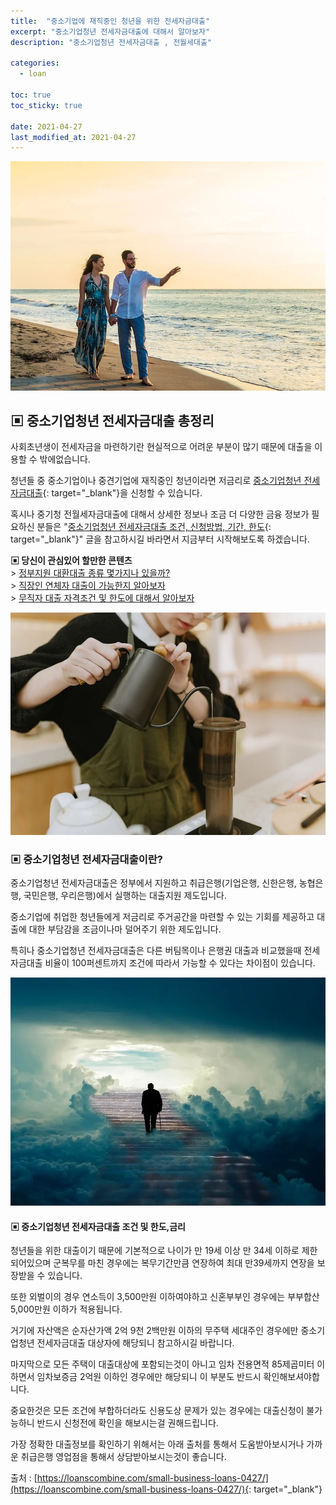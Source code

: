 ```yaml
---
title:  "중소기업에 재직중인 청년을 위한 전세자금대출"
excerpt: "중소기업청년 전세자금대출에 대해서 알아보자"
description: "중소기업청년 전세자금대출 , 전월세대출"

categories:
  - loan

toc: true
toc_sticky: true
 
date: 2021-04-27
last_modified_at: 2021-04-27
---
```

<p style="text-align: center;"><img src="/assets/images/posting_img/21-04-27/1.jpg" title="중소기업에 재직중인 청년을 위한 전세자금대출" alt="중소기업청년 전세자금대출 이미지"></p>

## ▣ 중소기업청년 전세자금대출 총정리  
사회초년생이 전세자금을 마련하기란 현실적으로 어려운 부분이 많기 때문에 대출을 이용할 수 밖에없습니다.

청년들 중 중소기업이나 중견기업에 재직중인 청년이라면 저금리로 [중소기업청년 전세자금대출](https://loanscombine.com/small-business-loans-0427/){: target="_blank"}을 신청할 수 있습니다.

혹시나 중기청 전월세자금대출에 대해서 상세한 정보나 조금 더 다양한 금융 정보가 필요하신 분들은 "[중소기업청년 전세자금대출 조건, 신청방법, 기간, 한도](https://loanscombine.com/small-business-loans-0427/){: target="_blank"}" 글을 참고하시길 바라면서 지금부터 시작해보도록 하겠습니다.

**▣ 당신이 관심있어 할만한 콘텐츠**  
\> [정부지원 대환대출 종류 몇가지나 있을까?](https://loan-information.github.io/loan/5/)  
\> [직장인 연체자 대출이 가능한지 알아보자](https://loan-information.github.io/loan/9/)  
\> [무직자 대출 자격조건 및 한도에 대해서 알아보자](https://loan-information.github.io/loan/13/)

<p style="text-align: center;"><img src="/assets/images/posting_img/21-04-27/2.jpg" title="중소기업에 재직중인 청년을 위한 전세자금대출 2" alt="중소기업에 재직중인 청년을 위한 전세자금대출 이미지"></p>

### ▣ 중소기업청년 전세자금대출이란?  
중소기업청년 전세자금대출은 정부에서 지원하고 취급은행(기업은행, 신한은행, 농협은행, 국민은행, 우리은행)에서 실행하는 대출지원 제도입니다.

중소기업에 취업한 청년들에게 저금리로 주거공간을 마련할 수 있는 기회를 제공하고 대출에 대한 부담감을 조금이나마 덜어주기 위한 제도입니다.

특히나 중소기업청년 전세자금대출은 다른 버팀목이나 은행권 대출과 비교했을때 전세자금대출 비율이 100퍼센트까지 조건에 따라서 가능할 수 있다는 차이점이 있습니다.

<p style="text-align: center;"><img src="/assets/images/posting_img/21-04-27/3.jpg" title="중소기업에 재직중인 청년을 위한 전세자금대출 3" alt="중소기업에 재직중인 청년을 위한 전세자금대출 이미지 2"></p>

#### ▣ 중소기업청년 전세자금대출 조건 및 한도,금리  
청년들을 위한 대출이기 때문에 기본적으로 나이가 만 19세 이상 만 34세 이하로 제한되어있으며 군복무를 마친 경우에는 복무기간만큼 연장하여 최대 만39세까지 연장을 보장받을 수 있습니다.

또한 외벌이의 경우 연소득이 3,500만원 이하여야하고 신혼부부인 경우에는 부부합산 5,000만원 이하가 적용됩니다.

거기에 자산액은 순자산가액 2억 9천 2백만원 이하의 무주택 세대주인 경우에만 중소기업청년 전세자금대출 대상자에 해당되니 참고하시길 바랍니다.

마지막으로 모든 주택이 대출대상에 포함되는것이 아니고 임차 전용면적 85제곱미터 이하면서 임차보증금 2억원 이하인 경우에만 해당되니 이 부분도 반드시 확인해보셔야합니다.

중요한것은 모든 조건에 부합하더라도 신용도상 문제가 있는 경우에는 대출신청이 불가능하니 반드시 신청전에 확인을 해보시는걸 권해드립니다.

가장 정확한 대출정보를 확인하기 위해서는 아래 출처를 통해서 도움받아보시거나 가까운 취급은행 영업점을 통해서 상담받아보시는것이 좋습니다.

출처 : [https://loanscombine.com/small-business-loans-0427/](https://loanscombine.com/small-business-loans-0427/){: target="_blank"}